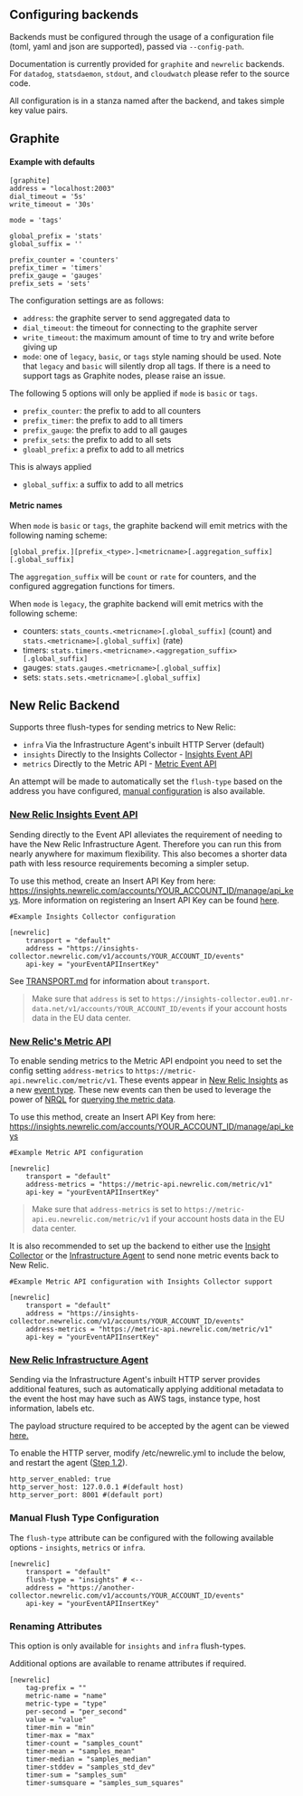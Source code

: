 Configuring backends
--------------------
Backends must be configured through the usage of a configuration file (toml, yaml and json are supported), passed via
`--config-path`.

Documentation is currently provided for `graphite` and `newrelic` backends.  For `datadog`, `statsdaemon`, `stdout`,
and `cloudwatch` please refer to the source code.

All configuration is in a stanza named after the backend, and takes simple key value pairs.

Graphite
--------
#### Example with defaults
```
[graphite]
address = "localhost:2003"
dial_timeout = '5s'
write_timeout = '30s'

mode = 'tags'

global_prefix = 'stats'
global_suffix = ''

prefix_counter = 'counters'
prefix_timer = 'timers'
prefix_gauge = 'gauges'
prefix_sets = 'sets'

```

The configuration settings are as follows:
- `address`: the graphite server to send aggregated data to
- `dial_timeout`: the timeout for connecting to the graphite server
- `write_timeout`: the maximum amount of time to try and write before giving up
- `mode`: one of `legacy`, `basic`, or `tags` style naming should be used.  Note that `legacy` and `basic` will
  silently drop all tags.  If there is a need to support tags as Graphite nodes, please raise an issue.

The following 5 options will only be applied if `mode` is `basic` or `tags`.
- `prefix_counter`: the prefix to add to all counters
- `prefix_timer`: the prefix to add to all timers
- `prefix_gauge`: the prefix to add to all gauges
- `prefix_sets`: the prefix to add to all sets
- `gloabl_prefix`: a prefix to add to all metrics

This is always applied
- `global_suffix`: a suffix to add to all metrics

#### Metric names
When `mode` is `basic` or `tags`, the graphite backend will emit metrics with the following naming scheme:

`[global_prefix.][prefix_<type>.]<metricname>[.aggregation_suffix][.global_suffix]`

The `aggregation_suffix` will be `count` or `rate` for counters, and the configured aggregation functions for timers.

When `mode` is `legacy`, the graphite backend will emit metrics with the following scheme:

- counters: `stats_counts.<metricname>[.global_suffix]` (count) and `stats.<metricname>[.global_suffix]` (rate)
- timers: `stats.timers.<metricname>.<aggregation_suffix>[.global_suffix]`
- gauges: `stats.gauges.<metricname>[.global_suffix]`
- sets: `stats.sets.<metricname>[.global_suffix]`


New Relic Backend
-----------------
Supports three flush-types for sending metrics to New Relic:
- `infra` Via the Infrastructure Agent's inbuilt HTTP Server (default)
- `insights` Directly to the Insights Collector - [Insights Event API](https://docs.newrelic.com/docs/insights/insights-data-sources/custom-data/send-custom-events-event-api)
- `metrics` Directly to the Metric API - [Metric Event API](https://docs.newrelic.com/docs/data-ingest-apis/get-data-new-relic/metric-api/introduction-metric-api)

An attempt will be made to automatically set the `flush-type` based on the address you have configured, [manual configuration](#manual-flush-type-configuration) is also available.

### [New Relic Insights Event API](https://docs.newrelic.com/docs/insights/insights-data-sources/custom-data/send-custom-events-event-api)
Sending directly to the Event API alleviates the requirement of needing to have the New Relic Infrastructure Agent.
Therefore you can run this from nearly anywhere for maximum flexibility. This also becomes a shorter data path with less
resource requirements becoming a simpler setup.

To use this method, create an Insert API Key from here: https://insights.newrelic.com/accounts/YOUR_ACCOUNT_ID/manage/api_keys.
More information on registering an Insert API Key can be found [here](https://docs.newrelic.com/docs/insights/insights-data-sources/custom-data/introduction-event-api#register).

```
#Example Insights Collector configuration

[newrelic]
    transport = "default"
    address = "https://insights-collector.newrelic.com/v1/accounts/YOUR_ACCOUNT_ID/events"
    api-key = "yourEventAPIInsertKey"
```

See [TRANSPORT.md](TRANSPORT.md) for information about `transport`.

> Make sure that `address` is set to `https://insights-collector.eu01.nr-data.net/v1/accounts/YOUR_ACCOUNT_ID/events` if your account hosts data in the EU data center.

### [New Relic's Metric API](https://docs.newrelic.com/docs/data-ingest-apis/get-data-new-relic/metric-api/introduction-metric-api)
To enable sending metrics to the Metric API endpoint you need to set the config setting `address-metrics` to
`https://metric-api.newrelic.com/metric/v1`. These events appear in [New Relic Insights](https://docs.newrelic.com/docs/insights/use-insights-ui/getting-started/introduction-new-relic-insights)
as a new [event type](https://docs.newrelic.com/docs/insights/new-relic-insights/understanding-insights/new-relic-insights#event-type).
These new events can then be used to leverage the power of [NRQL](https://docs.newrelic.com/docs/query-data/nrql-new-relic-query-language/getting-started/introduction-nrql)
for [querying the metric data](https://docs.newrelic.com/docs/data-ingest-apis/get-data-new-relic/metric-api/introduction-metric-api#view-and-query).

To use this method, create an Insert API Key from here: https://insights.newrelic.com/accounts/YOUR_ACCOUNT_ID/manage/api_keys

```
#Example Metric API configuration

[newrelic]
    transport = "default"
    address-metrics = "https://metric-api.newrelic.com/metric/v1"
    api-key = "yourEventAPIInsertKey"
```

> Make sure that `address-metrics` is set to `https://metric-api.eu.newrelic.com/metric/v1` if your account hosts data in the EU data center.

It is also recommended to set up the backend to either use the [Insight Collector](#new-relic-insights-event-api) or the
[Infrastructure Agent](#new-relic-infrastructure-agent) to send none metric events back to New Relic.

```
#Example Metric API configuration with Insights Collector support

[newrelic]
    transport = "default"
    address = "https://insights-collector.newrelic.com/v1/accounts/YOUR_ACCOUNT_ID/events"
    address-metrics = "https://metric-api.newrelic.com/metric/v1"
    api-key = "yourEventAPIInsertKey"
```


### [New Relic Infrastructure Agent](https://newrelic.com/products/infrastructure)
Sending via the Infrastructure Agent's inbuilt HTTP server provides additional features, such as automatically applying
additional metadata to the event the host may have such as AWS tags, instance type, host information, labels etc.

The payload structure required to be accepted by the agent can be viewed [here.](https://github.com/newrelic/infra-integrations-sdk/blob/master/docs/v2tov3.md#v2-json-full-sample)

To enable the HTTP server, modify /etc/newrelic.yml to include the below, and restart the agent ([Step 1.2](https://docs.newrelic.com/docs/integrations/host-integrations/host-integrations-list/statsd-monitoring-integration#install)).
```
http_server_enabled: true
http_server_host: 127.0.0.1 #(default host)
http_server_port: 8001 #(default port)
```

### Manual Flush Type Configuration
The `flush-type` attribute can be configured with the following available  options - `insights`, `metrics` or `infra`.

```
[newrelic]
    transport = "default"
	flush-type = "insights" # <-- 
    address = "https://another-collector.newrelic.com/v1/accounts/YOUR_ACCOUNT_ID/events"
    api-key = "yourEventAPIInsertKey"
```

### Renaming Attributes
This option is only available for `insights` and `infra` flush-types.

Additional options are available to rename attributes if required.
```
[newrelic]
	tag-prefix = ""
	metric-name = "name"
	metric-type = "type"
	per-second = "per_second"
	value = "value"
	timer-min = "min"
	timer-max = "max"
	timer-count = "samples_count"
	timer-mean = "samples_mean"
	timer-median = "samples_median"
	timer-stddev = "samples_std_dev"
	timer-sum = "samples_sum"
	timer-sumsquare = "samples_sum_squares"
```
